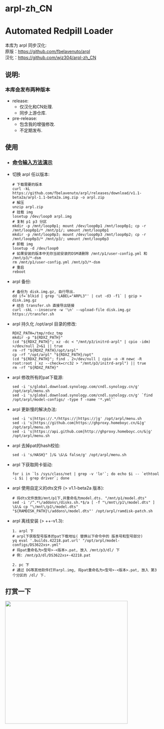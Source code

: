 # arpl-zh_CN

# Automated Redpill Loader

本库为 arpl 同步汉化:  
原版：https://github.com/fbelavenuto/arpl  
汉化：https://github.com/wjz304/arpl-zh_CN  


## 说明:  
### 本库会发布两种版本  
* release: 
  * 仅汉化和CN处理.
  * 同步上游仓库.  
* pre-release: 
  * 包含我的增强修改.
  * 不定期发布.

## 使用
* ### [命令输入方法演示](https://www.bilibili.com/video/BV1T84y1P7Kq)  
* 切换 arpl 任以版本: 
    ```shell
    # 下载需要的版本
    curl -kL https://github.com/fbelavenuto/arpl/releases/download/v1.1-beta2a/arpl-1.1-beta2a.img.zip -o arpl.zip
    # 解压
    unzip arpl.zip
    # 挂载 img
    losetup /dev/loop0 arpl.img
    # 复制 p1 p3 分区
    mkdir -p /mnt/loop0p1; mount /dev/loop0p1 /mnt/loop0p1; cp -r /mnt/loop0p1/* /mnt/p1/; umount /mnt/loop0p1
    mkdir -p /mnt/loop0p3; mount /dev/loop0p3 /mnt/loop0p2; cp -r /mnt/loop0p3/* /mnt/p3/; umount /mnt/loop0p3
    # 卸载 img
    losetup -d /dev/loop0
    # 如果安装的版本中无你当前安装的DSM请删除 /mnt/p1/user-config.yml 和 /mnt/p3/*-dsm
    rm /mnt/p1/user-config.yml /mnt/p3/*-dsm
    # 重启
    reboot
    ```
* arpl 备份:
    ```shell
    # 备份为 disk.img.gz, 自行导出.
    dd if=`blkid | grep 'LABEL="ARPL3"' | cut -d3 -f1` | gzip > disk.img.gz
    # 结合 transfer.sh 直接导出链接
    curl -skL --insecure -w '\n' --upload-file disk.img.gz https://transfer.sh
    ```
* arpl 持久化 /opt/arpl 目录的修改:
    ```shell
    RDXZ_PATH=/tmp/rdxz_tmp
    mkdir -p "${RDXZ_PATH}"
    (cd "${RDXZ_PATH}"; xz -dc < "/mnt/p3/initrd-arpl" | cpio -idm) >/dev/null 2>&1 || true
    rm -rf "${RDXZ_PATH}/opt/arpl"
    cp -rf "/opt/arpl" "${RDXZ_PATH}/opt"
    (cd "${RDXZ_PATH}"; find . 2>/dev/null | cpio -o -H newc -R root:root | xz --check=crc32 > "/mnt/p3/initrd-arpl") || true
    rm -rf "${RDXZ_PATH}"
    ```
* arpl 修改所有的pat下载源:
    ```shell
    sed -i 's/global.download.synology.com/cndl.synology.cn/g' /opt/arpl/menu.sh
    sed -i 's/global.download.synology.com/cndl.synology.cn/g' `find /opt/arpl/model-configs/ -type f -name '*.yml'`
    ```
* arpl 更新慢的解决办法:
    ```shell
    sed -i 's|https://.*/https://|https://|g' /opt/arpl/menu.sh 
    sed -i 's|https://github.com|https://ghproxy.homeboyc.cn/&|g' /opt/arpl/menu.sh 
    sed -i 's|https://api.github.com|http://ghproxy.homeboyc.cn/&|g' /opt/arpl/menu.sh
    ```
* arpl 去掉pat的hash校验:
    ```shell
    sed -i 's/HASH}" ]/& \&\& false/g' /opt/arpl/menu.sh
    ```
* arpl 下获取网卡驱动:
    ```shell
    for i in `ls /sys/class/net | grep -v 'lo'`; do echo $i -- `ethtool -i $i | grep driver`; done
    ```
* arpl 使用自定义的dts文件 (> v1.1-beta2a 版本):
    ```shell
    # 将dts文件放到/mnt/p1下,并重命名为model.dts. "/mnt/p1/model.dts"
    sed -i '/^.*\/addons\/disks.sh.*$/a [ -f "\/mnt\/p1\/model.dts" ] \&\& cp "\/mnt\/p1\/model.dts" "${RAMDISK_PATH}\/addons\/model.dts"' /opt/arpl/ramdisk-patch.sh
    ```
* arpl 离线安装 (> ++-v1.3):
    ```shell
    1. arpl 下
    # arpl下获取型号版本的pat下载地址( 替换以下命令中的 版本号和型号部分)
    yq eval '.builds.42218.pat.url' "/opt/arpl/model-configs/DS3622xs+.yml"
    # 将pat重命名为<型号>-<版本>.pat, 放入 /mnt/p3/dl/ 下
    # 例: /mnt/p3/dl/DS3622xs+-42218.pat

    2. pc 下
    # 通过 DG等其他软件打开arpl.img, 将pat重命名为<型号>-<版本>.pat, 放入 第3个分区的 /dl/ 下.

    ```


## 打赏一下
<img src="https://raw.githubusercontent.com/wjz304/wjz304/master/my/20220908134226.jpg" width="400">



